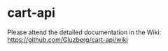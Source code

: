 # cart-api

Please attend the detailed documentation in the Wiki: https://github.com/Gluzberg/cart-api/wiki
